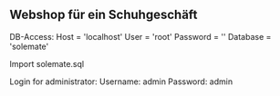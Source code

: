 ## Webshop für ein Schuhgeschäft

DB-Access: Host = 'localhost' User = 'root' Password = '' Database = 'solemate'

Import solemate.sql

Login for administrator: Username: admin Password: admin

